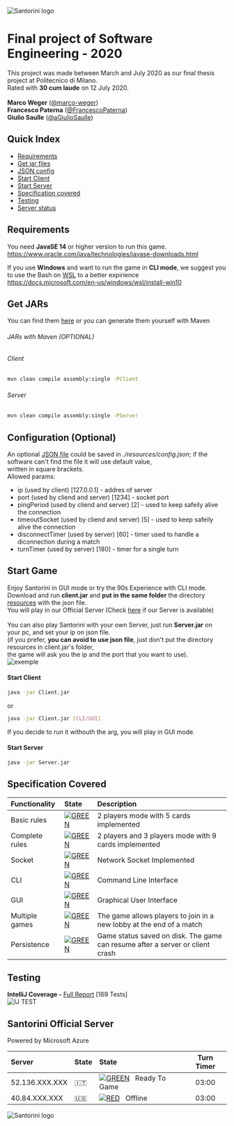 ![Santorini logo](https://github.com/marco-weger/ing-sw-2020-weger-paterna-saulle/blob/master/src/main/resources/it.polimi.ingsw/view/gui/img/scene/top.png)

# Final project of Software Engineering - 2020

This project was made between March and July 2020 as our final thesis project at Politecnico di Milano. <br>
Rated with **30 cum laude** on 12 July 2020. <br> <br>
 **Marco Weger** ([@marco-weger](https://github.com/marco-weger)) <br>
 **Francesco Paterna** ([@FrancescoPaterna](https://github.com/FrancescoPaterna)) <br>
 **Giulio Saulle** ([@aGiulioSaulle](https://github.com/GiulioSaulle))


## Quick Index
* [Requirements](#Requirements)
* [Get jar files](#Get-JARs)
* [JSON config](#Configuration)
* [Start Client](#Start-Client)
* [Start Server](#Start-Server)
* [Specification covered](#Specification-Covered)
* [Testing](#Testing)
* [Server status](#Santorini-Official-Server)


## Requirements

You need **JavaSE 14** or higher version to run this game.    
https://www.oracle.com/java/technologies/javase-downloads.html

If you use **Windows** and want to run the game in **CLI mode**, we suggest you to use the Bash on [WSL](https://en.wikipedia.org/wiki/Windows_Subsystem_for_Linux) to a better expirience
https://docs.microsoft.com/en-us/windows/wsl/install-win10


## Get JARs

You can find them [here](https://github.com/marco-weger/ing-sw-2020-weger-paterna-saulle/tree/master/deliverables/jars) or you can generate them yourself with Maven

###### JARs with Maven (OPTIONAL)
###### Client
```bash
mvn clean compile assembly:single -PClient
```
###### Server
```bash
mvn clean compile assembly:single -PServer
```


## Configuration (Optional)
<!-- Talk about JSON and saved-match -->
An optional [JSON file](resources/config.json) could be saved in *./resources/config.json*; if the software can't find the file it will use default value,<br> written in square brackets.
<br>
Allowed params:
* ip (used by client) [127.0.0.1] - addres of server
* port (used by cliend and server) [1234] - socket port
* pingPeriod (used by cliend and server) [2] - used to keep safeily alive the connection
* timeoutSocket (used by cliend and server) [5] - used to keep safeily alive the connection
* disconnectTimer (used by server) [60] - timer used to handle a diconnection during a match
* turnTimer (used by server) [180] - timer for a single turn

## Start Game
Enjoy Santorini in GUI mode or try the 90s Experience with CLI mode.<br>
Download and run **client.jar** and **put in the same folder** the directory [resources](https://github.com/marco-weger/ing-sw-2020-weger-paterna-saulle/tree/master/deliverables/jars) with the json file.<br>You will play in our Official Server (Check [here](#Santorini-Official-Server) if our Server is available) <br><br>
You can also play Santorini with your own Server, just run **Server.jar** on your pc, and set your ip on json file. <br> (if you prefer, **you can avoid to use json file**, just don't put the directory resources in client.jar's folder,<br> the game will ask you the ip and the port that you want to use).<br>
![exemple](https://github.com/marco-weger/ing-sw-2020-weger-paterna-saulle/blob/master/doc/Exemple.png)


#### Start Client
```bash
java -jar Client.jar
```
or
```bash
java -jar Client.jar [CLI/GUI]
```
If you decide to run it withouth the arg, you will play in GUI mode.
#### Start Server
```bash
java -jar Server.jar
```

<!--

PATHTOJAVAFX is the path to JavaFX 12 (the lib folder!!) and changes depending on where you saved your JavaFX on your PC.

#### Testing persistence and reconnection
When reconnecting, remember to vote for the same map the game was being played on before disconnection!
-->

## Specification Covered
| Functionality | State | Description |
|:-----------------------|:-------------------|:------------------------------------|
| Basic rules | [![GREEN](https://placehold.it/15/44bb44/44bb44)](#) | 2 players mode with 5 cards implemented|
| Complete rules | [![GREEN](https://placehold.it/15/44bb44/44bb44)](#) | 2 players and 3 players mode with 9 cards implemented | 
| Socket | [![GREEN](https://placehold.it/15/44bb44/44bb44)](#) | Network Socket Implemented |
| CLI | [![GREEN](https://placehold.it/15/44bb44/44bb44)](#) | Command Line Interface |
| GUI | [![GREEN](https://placehold.it/15/44bb44/44bb44)](#) | Graphical User Interface |
| Multiple games | [![GREEN](https://placehold.it/15/44bb44/44bb44)](#) | The game allows players to join in a new lobby at the end of a match|
| Persistence | [![GREEN](https://placehold.it/15/44bb44/44bb44)](#) | Game status saved on disk. The game can resume after a server or client crash |

<!--
[![RED](https://placehold.it/15/f03c15/f03c15)](#)
[![YELLOW](https://placehold.it/15/ffdd00/ffdd00)](#)
[![GREEN](https://placehold.it/15/44bb44/44bb44)](#)
-->


## Testing
**IntelliJ Coverage -** [Full Report](https://github.com/marco-weger/ing-sw-2020-weger-paterna-saulle/tree/master/deliverables/test/Coverage%20Report) [169 Tests] <br>
![IJ TEST](https://github.com/marco-weger/ing-sw-2020-weger-paterna-saulle/blob/master/deliverables/test/IJ_coverage.jpg)


## Santorini Official Server 
Powered by Microsoft Azure

| Server |State| State | Turn Timer |
|:-------|:-----|:------|:-----:|
| 52.136.XXX.XXX |🇮🇹|[![GREEN](https://placehold.it/15/44bb44/44bb44)](#) &nbsp; Ready To Game| 03:00 |
| 40.84.XXX.XXX |🇺🇸|[![RED](https://placehold.it/15/f03c15/f03c15)](#) &nbsp; Offline| 03:00 |


![Santorini logo](https://github.com/marco-weger/ing-sw-2020-weger-paterna-saulle/blob/master/src/main/resources/it.polimi.ingsw/view/gui/img/scene/bottom.png)
